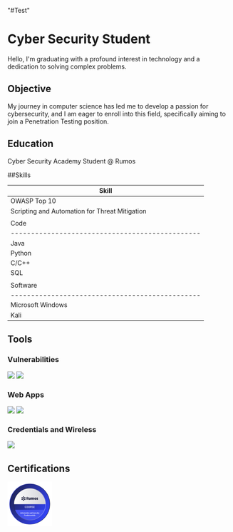 "#Test" 
# Cyber Security Student

Hello, I'm graduating with a profound interest in technology and a dedication to solving complex problems.

## Objective

My journey in computer science has led me to develop a passion for cybersecurity, and I am eager to enroll into this field, specifically aiming to join a Penetration Testing position.

## Education

Cyber Security Academy Student @ Rumos
<!-- Bachelor of Science in Computer Engineering @ FCTUNL -->

##Skills

| Skill                                         |
|-----------------------------------------------|
| OWASP Top 10                                  |
| Scripting and Automation for Threat Mitigation |
|                                               |
| Code                                          |
|-----------------------------------------------|
| Java                                          |
| Python                                        |
| C/C++                                         |
| SQL                                           |
|                                               |
| Software                                      |
|-----------------------------------------------|
| Microsoft Windows                             |
| Kali                                          |

## Tools

### Vulnerabilities
<div>
    <img src="https://img.shields.io/badge/-NMAP-444444?style=for-the-badge&logo=Nmap&logoColor=white" />
    <img src="https://img.shields.io/badge/-Sqlmap-FFA500?style=for-the-badge&logo=Sqlmap&logoColor=white" />
</div>

### Web Apps
<div>
    <img src="https://img.shields.io/badge/-Metasploit-DC382D?style=for-the-badge&logo=Metasploit&logoColor=white" />
    <img src="https://img.shields.io/badge/-Burp_Suite-FF6600?style=for-the-badge&logo=Burp%20Suite&logoColor=white" />

</div>

### Credentials and Wireless
<div>
    <img src="https://img.shields.io/badge/-Wireshark-1679A7?style=for-the-badge&logo=Wireshark&logoColor=white" />
</div>

## Certifications
<div>
<!-- <img src="https://img.shields.io/badge/-Security%2B-FF0000?&style=for-the-badge&logo=CompTIA&logoColor=white" /> -->
    <a href="https://www.credly.com/badges/df19e647-7213-46c4-b771-c5da385d0212/public_url" target="_blank">
        <img src="https://raw.githubusercontent.com/jrteixeira0/jrteixeira0.github.io/main/assets/certf/infosec-badge.png" alt="Infosec Badge" width="100" height="100"> 
    </a>
</div>
